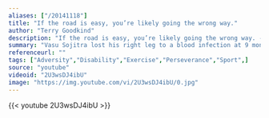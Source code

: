 ```yaml
---
aliases: ["/20141118"]
title: "If the road is easy, you’re likely going the wrong way."
author: "Terry Goodkind"
description: "If the road is easy, you’re likely going the wrong way. - Terry Goodkind quotes from GetInspired365.com"
summary: "Vasu Sojitra lost his right leg to a blood infection at 9 months old. Rather than letting his disability define him, Vasu has always treated his amputation as a mere hiccup in life. “Out on a Limb” profiles Vasu’s inspiring story and follows him as he ventures deeper into the backcountry to summit peaks, drop into avalanche zones, send cliffs, and ski deep powder lines, all completely unassisted. This outdoor short film leaves audiences wanting more and asks us to reflect on the obstacles in our"
referenceurl: ""
tags: ["Adversity","Disability","Exercise","Perseverance","Sport",]
source: "youtube"
videoid: "2U3wsDJ4ibU"
image: "https://img.youtube.com/vi/2U3wsDJ4ibU/0.jpg"
---
```


{{< youtube 2U3wsDJ4ibU >}}
